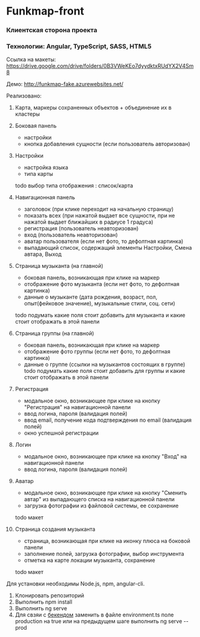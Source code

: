 # Funkmap-front
### Клиентская сторона проекта
### Технологии: Angular, TypeScript, SASS, HTML5

Ссылка на макеты: https://drive.google.com/drive/folders/0B3VWeKEo7dyydktxRUdYX2V4Sm8

Демо: http://funkmap-fake.azurewebsites.net/

Реализовано:

1.  Карта, маркеры сохраненных объектов + объединение их в кластеры

2.  Боковая панель 
    - настройки
    - кнопка добавления сущности (если пользователь авторизован)

3.  Настройки 
    - настройка языка
    - типа карты
    
    todo выбор типа отображения : список/карта

4. Навигационная панель 
    - заголовок (при клике переходит на начальную страницу)
    - показать всех (при нажатой выдает все сущности, при не нажатой выдает ближайших в радиусе 1 градуса)
    - регистрация (пользователь неавторизован)
    - вход (пользователь неавторизован)
    - аватар пользователя (если нет фото, то дефолтная картинка)
    - выпадающий список, содержащий элементы Настройки, Смена автара, Выход

5. Страница музыканта (на главной)
    - боковая панель, возникающая при клике на маркер
    - отображение фото музыканта (если нет фото, то дефолтная картинка)
    - данные о музыканте (дата рождения, возраст, пол, опыт(фейковое значение), музыкальные стили, соц. сети)
    
    todo подумать какие поля стоит добавить для музыканта и какие стоит отображать в этой панели
6. Страница группы (на главной)
    - боковая панель, возникающая при клике на маркер
    - отображение фото группы (если нет фото, то дефолтная картинка)
    - данные о группе (ссылки на музыкантов состоящих в группе)
    todo подумать какие поля стоит добавить для группы и какие стоит отображать в этой панели

7. Регистрация
    - модальное окно, возникающее при клике на кнопку "Регистрация" на навигационной панели 
    - ввод логина, пароля (валидация полей)
    - ввод email, получение кода подтверждения по email (валидация полей)
    - окно успешной регистрации
8. Логин
    - модальное окно, возникающее при клике на кнопку "Вход" на навигационной панели 
    - ввод логина, пароля (валидация полей)
9. Аватар
    - модальное окно, возникающее при клике на кнопку "Сменить автар" из выпадающего списка на навигационной панели 
    - загрузка фотографии из файловой системы, ее сохранение 
    
    todo макет
  
9. Страница создания музыканта
    - страница, возникающая при клике на иконку плюса на боковой панели
    - заполнение полей, загрузка фотографии, выбор инструмента
    - отметка на карте локации музыканта, сохранение
    
    todo макет

Для установки необходимы Node.js, npm, angular-cli.

1.  Клонировать репозиторий
2.  Выполнить npm install
3.  Выполнить ng serve
4.  Для свзяи с <a href="https://github.com/rogulenkoko/funkmap-back">бекендом</a> заменить в файле environment.ts поле production на true или на предыдущем шаге выполнить ng serve --prod
